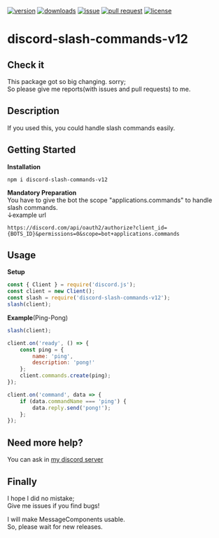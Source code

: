 [![version](https://img.shields.io/npm/v/discord-slash-commands-v12?style=flat-square)](https://www.npmjs.com/package/discord-slash-commands-v12?activeTab=versions)
[![downloads](https://img.shields.io/npm/dt/discord-slash-commands-v12?style=flat-square)](https://www.npmjs.com/package/discord-slash-commands-v12)
[![issue](https://img.shields.io/github/issues/Mametaro-discord/discord-slash-command-v12?style=flat-square)](https://github.com/Mametaro-discord/discord-slash-commands-v12/issues)
[![pull request](https://img.shields.io/github/issues-pr/Mametaro-discord/discord-slash-command-v12?style=flat-square)](https://github.com/Mametaro-discord/discord-slash-commands-v12/pulls)
[![license](https://img.shields.io/github/license/Mametaro-discord/discord-slash-command-v12?style=flat-square)](https://github.com/Mametaro-discord/discord-slash-commands-v12/blob/master/LICENSE)
# discord-slash-commands-v12
 
## Check it
This package got so big changing. sorry;<br>
So please give me reports(with issues and pull requests) to me.

## Description 
If you used this, you could handle slash commands easily.

## Getting Started
**Installation**  
```
npm i discord-slash-commands-v12 
```  
  
**Mandatory Preparation**  
You have to give the bot the scope "applications.commands" to handle slash commands.  
↓example url
```
https://discord.com/api/oauth2/authorize?client_id={BOTS_ID}&permissions=0&scope=bot+applications.commands
```

## Usage 
**Setup** 
```js
const { Client } = require('discord.js');
const client = new Client();
const slash = require('discord-slash-commands-v12');
slash(client);
``` 

<!--
**Event Listener** 
```js
client.on('command', (data) => {
	//code
});
```
-->

**Example**(Ping-Pong)
```js
slash(client);

client.on('ready', () => {
	const ping = {
		name: 'ping',
		description: 'pong!'
	};
	client.commands.create(ping);
});

client.on('command', data => {
	if (data.commandName === 'ping') {
		data.reply.send('pong!');
	};
});
``` 

## Need more help?
You can ask in [my discord server](https://discord.gg/UQSUBHwM7T)

## Finally
I hope I did no mistake;  
Give me issues if you find bugs!  
 
I will make MessageComponents usable.  
So, please wait for new releases.  
